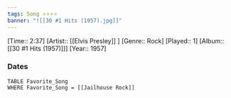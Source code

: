 ```yaml
---
tags: Song ⭐⭐⭐⭐ 
banner: "![[30 #1 Hits (1957).jpg]]"
---
```

[Time:: 2:37]
[Artist:: [[Elvis Presley]] ]
[Genre:: Rock]
[Played:: 1]
[Album:: [[30 #1 Hits (1957)]]]
[Year:: 1957]
### Dates
````dataview
TABLE Favorite_Song
WHERE Favorite_Song = [[Jailhouse Rock]]
````